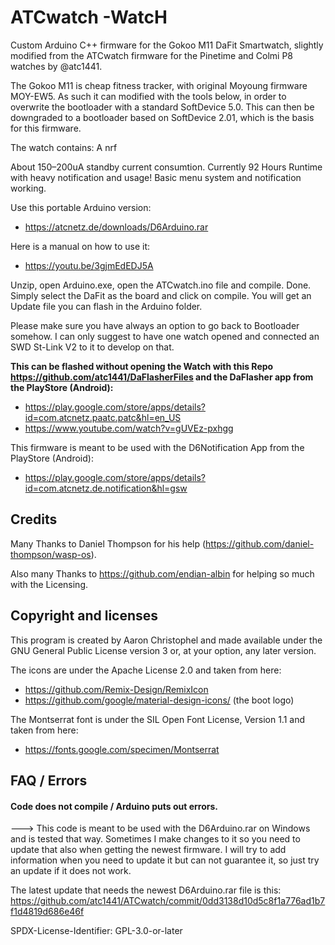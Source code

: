 # ATCwatch  -WatcH
Custom Arduino C++ firmware for the Gokoo M11 DaFit Smartwatch, slightly modified from the ATCwatch firmware for the Pinetime and Colmi P8 watches by @atc1441.

The Gokoo M11 is cheap fitness tracker, with original Moyoung firmware MOY-EW5. As such it can modified with the tools below, in order to overwrite the bootloader with a standard SoftDevice 5.0. This can then be downgraded to a bootloader based on SoftDevice 2.01, which is the basis for this firmware.

The watch contains:
A nrf


About 150–200uA standby current consumtion. Currently 92 Hours Runtime with heavy notification and usage!
Basic menu system and notification working.

Use this portable Arduino version:
- https://atcnetz.de/downloads/D6Arduino.rar

Here is a manual on how to use it:
- https://youtu.be/3gjmEdEDJ5A

Unzip, open Arduino.exe, open the ATCwatch.ino file and compile. Done.
Simply select the DaFit as the board and click on compile. You will get an Update file you can flash in the Arduino folder.

Please make sure you have always an option to go back to Bootloader somehow. I can only suggest to have one watch opened and connected an SWD St-Link V2 to it to develop on that.


**This can be flashed without opening the Watch with this Repo https://github.com/atc1441/DaFlasherFiles and the DaFlasher app from the PlayStore (Android):**
- https://play.google.com/store/apps/details?id=com.atcnetz.paatc.patc&hl=en_US
- https://www.youtube.com/watch?v=gUVEz-pxhgg

This firmware is meant to be used with the D6Notification App from the PlayStore (Android):
- https://play.google.com/store/apps/details?id=com.atcnetz.de.notification&hl=gsw

## Credits
Many Thanks to Daniel Thompson for his help (https://github.com/daniel-thompson/wasp-os).

Also many Thanks to https://github.com/endian-albin for helping so much with the Licensing.

## Copyright and licenses

This program is created by Aaron Christophel and made available under the GNU General Public License version 3 or, at your option, any later version.

The icons are under the Apache License 2.0 and taken from here:
- https://github.com/Remix-Design/RemixIcon
- https://github.com/google/material-design-icons/ (the boot logo)

The Montserrat font is under the SIL Open Font License, Version 1.1 and taken from here:
- https://fonts.google.com/specimen/Montserrat

## FAQ / Errors
#### Code does not compile / Arduino puts out errors.
---> This code is meant to be used with the D6Arduino.rar on Windows and is tested that way. Sometimes I make changes to it so you need to update that also when getting the newest firmware. I will try to add information when you need to update it but can not guarantee it, so just try an update if it does not work.

The latest update that needs the newest D6Arduino.rar file is this: https://github.com/atc1441/ATCwatch/commit/0dd3138d10d5c8f1a776ad1b7f1d4819d686e46f

SPDX-License-Identifier: GPL-3.0-or-later

